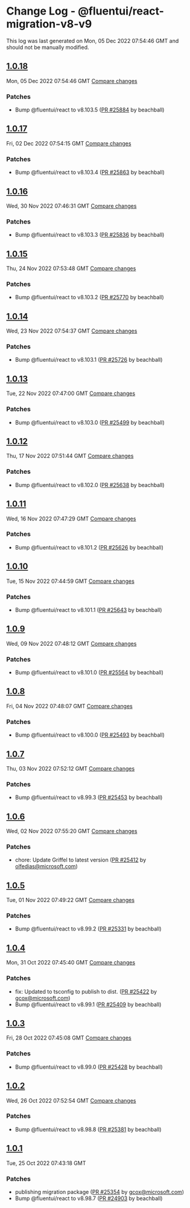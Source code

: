 # Change Log - @fluentui/react-migration-v8-v9

This log was last generated on Mon, 05 Dec 2022 07:54:46 GMT and should not be manually modified.

<!-- Start content -->

## [1.0.18](https://github.com/microsoft/fluentui/tree/@fluentui/react-migration-v8-v9_v1.0.18)

Mon, 05 Dec 2022 07:54:46 GMT 
[Compare changes](https://github.com/microsoft/fluentui/compare/@fluentui/react-migration-v8-v9_v1.0.17..@fluentui/react-migration-v8-v9_v1.0.18)

### Patches

- Bump @fluentui/react to v8.103.5 ([PR #25884](https://github.com/microsoft/fluentui/pull/25884) by beachball)

## [1.0.17](https://github.com/microsoft/fluentui/tree/@fluentui/react-migration-v8-v9_v1.0.17)

Fri, 02 Dec 2022 07:54:15 GMT 
[Compare changes](https://github.com/microsoft/fluentui/compare/@fluentui/react-migration-v8-v9_v1.0.16..@fluentui/react-migration-v8-v9_v1.0.17)

### Patches

- Bump @fluentui/react to v8.103.4 ([PR #25863](https://github.com/microsoft/fluentui/pull/25863) by beachball)

## [1.0.16](https://github.com/microsoft/fluentui/tree/@fluentui/react-migration-v8-v9_v1.0.16)

Wed, 30 Nov 2022 07:46:31 GMT 
[Compare changes](https://github.com/microsoft/fluentui/compare/@fluentui/react-migration-v8-v9_v1.0.15..@fluentui/react-migration-v8-v9_v1.0.16)

### Patches

- Bump @fluentui/react to v8.103.3 ([PR #25836](https://github.com/microsoft/fluentui/pull/25836) by beachball)

## [1.0.15](https://github.com/microsoft/fluentui/tree/@fluentui/react-migration-v8-v9_v1.0.15)

Thu, 24 Nov 2022 07:53:48 GMT 
[Compare changes](https://github.com/microsoft/fluentui/compare/@fluentui/react-migration-v8-v9_v1.0.14..@fluentui/react-migration-v8-v9_v1.0.15)

### Patches

- Bump @fluentui/react to v8.103.2 ([PR #25770](https://github.com/microsoft/fluentui/pull/25770) by beachball)

## [1.0.14](https://github.com/microsoft/fluentui/tree/@fluentui/react-migration-v8-v9_v1.0.14)

Wed, 23 Nov 2022 07:54:37 GMT 
[Compare changes](https://github.com/microsoft/fluentui/compare/@fluentui/react-migration-v8-v9_v1.0.13..@fluentui/react-migration-v8-v9_v1.0.14)

### Patches

- Bump @fluentui/react to v8.103.1 ([PR #25726](https://github.com/microsoft/fluentui/pull/25726) by beachball)

## [1.0.13](https://github.com/microsoft/fluentui/tree/@fluentui/react-migration-v8-v9_v1.0.13)

Tue, 22 Nov 2022 07:47:00 GMT 
[Compare changes](https://github.com/microsoft/fluentui/compare/@fluentui/react-migration-v8-v9_v1.0.12..@fluentui/react-migration-v8-v9_v1.0.13)

### Patches

- Bump @fluentui/react to v8.103.0 ([PR #25499](https://github.com/microsoft/fluentui/pull/25499) by beachball)

## [1.0.12](https://github.com/microsoft/fluentui/tree/@fluentui/react-migration-v8-v9_v1.0.12)

Thu, 17 Nov 2022 07:51:44 GMT 
[Compare changes](https://github.com/microsoft/fluentui/compare/@fluentui/react-migration-v8-v9_v1.0.11..@fluentui/react-migration-v8-v9_v1.0.12)

### Patches

- Bump @fluentui/react to v8.102.0 ([PR #25638](https://github.com/microsoft/fluentui/pull/25638) by beachball)

## [1.0.11](https://github.com/microsoft/fluentui/tree/@fluentui/react-migration-v8-v9_v1.0.11)

Wed, 16 Nov 2022 07:47:29 GMT 
[Compare changes](https://github.com/microsoft/fluentui/compare/@fluentui/react-migration-v8-v9_v1.0.10..@fluentui/react-migration-v8-v9_v1.0.11)

### Patches

- Bump @fluentui/react to v8.101.2 ([PR #25626](https://github.com/microsoft/fluentui/pull/25626) by beachball)

## [1.0.10](https://github.com/microsoft/fluentui/tree/@fluentui/react-migration-v8-v9_v1.0.10)

Tue, 15 Nov 2022 07:44:59 GMT 
[Compare changes](https://github.com/microsoft/fluentui/compare/@fluentui/react-migration-v8-v9_v1.0.9..@fluentui/react-migration-v8-v9_v1.0.10)

### Patches

- Bump @fluentui/react to v8.101.1 ([PR #25643](https://github.com/microsoft/fluentui/pull/25643) by beachball)

## [1.0.9](https://github.com/microsoft/fluentui/tree/@fluentui/react-migration-v8-v9_v1.0.9)

Wed, 09 Nov 2022 07:48:12 GMT 
[Compare changes](https://github.com/microsoft/fluentui/compare/@fluentui/react-migration-v8-v9_v1.0.8..@fluentui/react-migration-v8-v9_v1.0.9)

### Patches

- Bump @fluentui/react to v8.101.0 ([PR #25564](https://github.com/microsoft/fluentui/pull/25564) by beachball)

## [1.0.8](https://github.com/microsoft/fluentui/tree/@fluentui/react-migration-v8-v9_v1.0.8)

Fri, 04 Nov 2022 07:48:07 GMT 
[Compare changes](https://github.com/microsoft/fluentui/compare/@fluentui/react-migration-v8-v9_v1.0.7..@fluentui/react-migration-v8-v9_v1.0.8)

### Patches

- Bump @fluentui/react to v8.100.0 ([PR #25493](https://github.com/microsoft/fluentui/pull/25493) by beachball)

## [1.0.7](https://github.com/microsoft/fluentui/tree/@fluentui/react-migration-v8-v9_v1.0.7)

Thu, 03 Nov 2022 07:52:12 GMT 
[Compare changes](https://github.com/microsoft/fluentui/compare/@fluentui/react-migration-v8-v9_v1.0.6..@fluentui/react-migration-v8-v9_v1.0.7)

### Patches

- Bump @fluentui/react to v8.99.3 ([PR #25453](https://github.com/microsoft/fluentui/pull/25453) by beachball)

## [1.0.6](https://github.com/microsoft/fluentui/tree/@fluentui/react-migration-v8-v9_v1.0.6)

Wed, 02 Nov 2022 07:55:20 GMT 
[Compare changes](https://github.com/microsoft/fluentui/compare/@fluentui/react-migration-v8-v9_v1.0.5..@fluentui/react-migration-v8-v9_v1.0.6)

### Patches

- chore: Update Griffel to latest version ([PR #25412](https://github.com/microsoft/fluentui/pull/25412) by olfedias@microsoft.com)

## [1.0.5](https://github.com/microsoft/fluentui/tree/@fluentui/react-migration-v8-v9_v1.0.5)

Tue, 01 Nov 2022 07:49:22 GMT 
[Compare changes](https://github.com/microsoft/fluentui/compare/@fluentui/react-migration-v8-v9_v1.0.4..@fluentui/react-migration-v8-v9_v1.0.5)

### Patches

- Bump @fluentui/react to v8.99.2 ([PR #25331](https://github.com/microsoft/fluentui/pull/25331) by beachball)

## [1.0.4](https://github.com/microsoft/fluentui/tree/@fluentui/react-migration-v8-v9_v1.0.4)

Mon, 31 Oct 2022 07:45:40 GMT 
[Compare changes](https://github.com/microsoft/fluentui/compare/@fluentui/react-migration-v8-v9_v1.0.3..@fluentui/react-migration-v8-v9_v1.0.4)

### Patches

- fix: Updated to tsconfig to publish to dist. ([PR #25422](https://github.com/microsoft/fluentui/pull/25422) by gcox@microsoft.com)
- Bump @fluentui/react to v8.99.1 ([PR #25409](https://github.com/microsoft/fluentui/pull/25409) by beachball)

## [1.0.3](https://github.com/microsoft/fluentui/tree/@fluentui/react-migration-v8-v9_v1.0.3)

Fri, 28 Oct 2022 07:45:08 GMT 
[Compare changes](https://github.com/microsoft/fluentui/compare/@fluentui/react-migration-v8-v9_v1.0.2..@fluentui/react-migration-v8-v9_v1.0.3)

### Patches

- Bump @fluentui/react to v8.99.0 ([PR #25428](https://github.com/microsoft/fluentui/pull/25428) by beachball)

## [1.0.2](https://github.com/microsoft/fluentui/tree/@fluentui/react-migration-v8-v9_v1.0.2)

Wed, 26 Oct 2022 07:52:54 GMT 
[Compare changes](https://github.com/microsoft/fluentui/compare/@fluentui/react-migration-v8-v9_v1.0.1..@fluentui/react-migration-v8-v9_v1.0.2)

### Patches

- Bump @fluentui/react to v8.98.8 ([PR #25381](https://github.com/microsoft/fluentui/pull/25381) by beachball)

## [1.0.1](https://github.com/microsoft/fluentui/tree/@fluentui/react-migration-v8-v9_v1.0.1)

Tue, 25 Oct 2022 07:43:18 GMT

### Patches

- publishing migration package ([PR #25354](https://github.com/microsoft/fluentui/pull/25354) by gcox@microsoft.com)
- Bump @fluentui/react to v8.98.7 ([PR #24903](https://github.com/microsoft/fluentui/pull/24903) by beachball)
